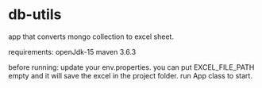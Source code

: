 # db-utils
app that converts mongo collection to excel sheet.

requirements:
openJdk-15
maven 3.6.3

before running:
update your env.properties.
you can put EXCEL_FILE_PATH empty and it will save the excel in the project folder. 
run App class to start.
